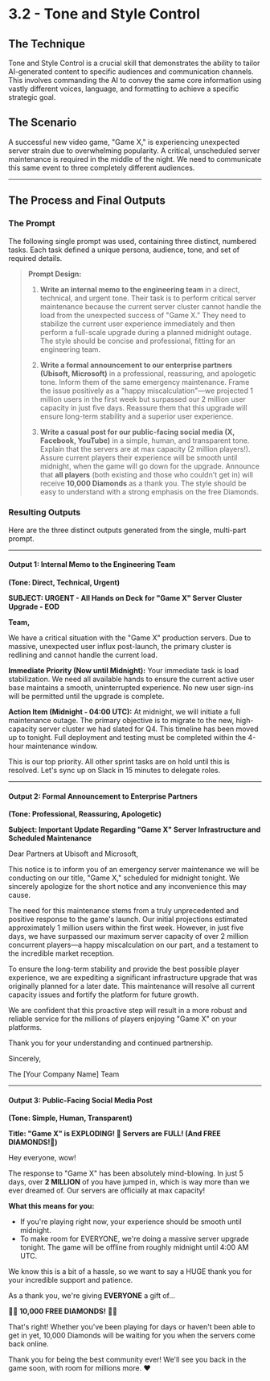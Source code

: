# 3.2 - Tone and Style Control

## The Technique
Tone and Style Control is a crucial skill that demonstrates the ability to tailor AI-generated content to specific audiences and communication channels. This involves commanding the AI to convey the same core information using vastly different voices, language, and formatting to achieve a specific strategic goal.

## The Scenario
A successful new video game, "Game X," is experiencing unexpected server strain due to overwhelming popularity. A critical, unscheduled server maintenance is required in the middle of the night. We need to communicate this same event to three completely different audiences.

---

## The Process and Final Outputs

### The Prompt

The following single prompt was used, containing three distinct, numbered tasks. Each task defined a unique persona, audience, tone, and set of required details.

> **Prompt Design:**
>
> 1.  **Write an internal memo to the engineering team** in a direct, technical, and urgent tone. Their task is to perform critical server maintenance because the current server cluster cannot handle the load from the unexpected success of "Game X." They need to stabilize the current user experience immediately and then perform a full-scale upgrade during a planned midnight outage. The style should be concise and professional, fitting for an engineering team.
>
> 2.  **Write a formal announcement to our enterprise partners (Ubisoft, Microsoft)** in a professional, reassuring, and apologetic tone. Inform them of the same emergency maintenance. Frame the issue positively as a "happy miscalculation"—we projected 1 million users in the first week but surpassed our 2 million user capacity in just five days. Reassure them that this upgrade will ensure long-term stability and a superior user experience.
>
> 3.  **Write a casual post for our public-facing social media (X, Facebook, YouTube)** in a simple, human, and transparent tone. Explain that the servers are at max capacity (2 million players!). Assure current players their experience will be smooth until midnight, when the game will go down for the upgrade. Announce that **all players** (both existing and those who couldn't get in) will receive **10,000 Diamonds** as a thank you. The style should be easy to understand with a strong emphasis on the free Diamonds.

### Resulting Outputs

Here are the three distinct outputs generated from the single, multi-part prompt.

---

#### **Output 1: Internal Memo to the Engineering Team**

**(Tone: Direct, Technical, Urgent)**

**SUBJECT: URGENT - All Hands on Deck for "Game X" Server Cluster Upgrade - EOD**

**Team,**

We have a critical situation with the "Game X" production servers. Due to massive, unexpected user influx post-launch, the primary cluster is redlining and cannot handle the current load.

**Immediate Priority (Now until Midnight):**
Your immediate task is load stabilization. We need all available hands to ensure the current active user base maintains a smooth, uninterrupted experience. No new user sign-ins will be permitted until the upgrade is complete.

**Action Item (Midnight - 04:00 UTC):**
At midnight, we will initiate a full maintenance outage. The primary objective is to migrate to the new, high-capacity server cluster we had slated for Q4. This timeline has been moved up to tonight. Full deployment and testing must be completed within the 4-hour maintenance window.

This is our top priority. All other sprint tasks are on hold until this is resolved. Let's sync up on Slack in 15 minutes to delegate roles.

---

#### **Output 2: Formal Announcement to Enterprise Partners**

**(Tone: Professional, Reassuring, Apologetic)**

**Subject: Important Update Regarding "Game X" Server Infrastructure and Scheduled Maintenance**

Dear Partners at Ubisoft and Microsoft,

This notice is to inform you of an emergency server maintenance we will be conducting on our title, "Game X," scheduled for midnight tonight. We sincerely apologize for the short notice and any inconvenience this may cause.

The need for this maintenance stems from a truly unprecedented and positive response to the game's launch. Our initial projections estimated approximately 1 million users within the first week. However, in just five days, we have surpassed our maximum server capacity of over 2 million concurrent players—a happy miscalculation on our part, and a testament to the incredible market reception.

To ensure the long-term stability and provide the best possible player experience, we are expediting a significant infrastructure upgrade that was originally planned for a later date. This maintenance will resolve all current capacity issues and fortify the platform for future growth.

We are confident that this proactive step will result in a more robust and reliable service for the millions of players enjoying "Game X" on your platforms.

Thank you for your understanding and continued partnership.

Sincerely,

The [Your Company Name] Team

---

#### **Output 3: Public-Facing Social Media Post**

**(Tone: Simple, Human, Transparent)**

**Title: "Game X" is EXPLODING! 🤯 Servers are FULL! (And FREE DIAMONDS!💎)**

Hey everyone, wow!

The response to "Game X" has been absolutely mind-blowing. In just 5 days, over **2 MILLION** of you have jumped in, which is way more than we ever dreamed of. Our servers are officially at max capacity!

**What this means for you:**
*   If you're playing right now, your experience should be smooth until midnight.
*   To make room for EVERYONE, we're doing a massive server upgrade tonight. The game will be offline from roughly midnight until 4:00 AM UTC.

We know this is a bit of a hassle, so we want to say a HUGE thank you for your incredible support and patience.

As a thank you, we're giving **EVERYONE** a gift of...

💎💎 **10,000 FREE DIAMONDS!** 💎💎

That's right! Whether you've been playing for days or haven't been able to get in yet, 10,000 Diamonds will be waiting for you when the servers come back online.

Thank you for being the best community ever! We'll see you back in the game soon, with room for millions more. ❤️
